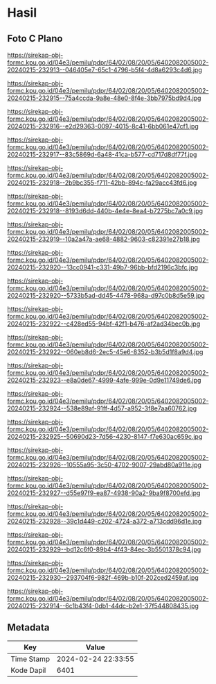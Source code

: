 # Hasil

## Foto C Plano

https://sirekap-obj-formc.kpu.go.id/04e3/pemilu/pdpr/64/02/08/20/05/6402082005002-20240215-232913--046405e7-65c1-4796-b5f4-4d8a6293c4d6.jpg

https://sirekap-obj-formc.kpu.go.id/04e3/pemilu/pdpr/64/02/08/20/05/6402082005002-20240215-232915--75a4ccda-9a8e-48e0-8f4e-3bb7975bd9d4.jpg

https://sirekap-obj-formc.kpu.go.id/04e3/pemilu/pdpr/64/02/08/20/05/6402082005002-20240215-232916--e2d29363-0097-4015-8c41-6bb061e47cf1.jpg

https://sirekap-obj-formc.kpu.go.id/04e3/pemilu/pdpr/64/02/08/20/05/6402082005002-20240215-232917--83c5869d-6a48-41ca-b577-cd717d8df77f.jpg

https://sirekap-obj-formc.kpu.go.id/04e3/pemilu/pdpr/64/02/08/20/05/6402082005002-20240215-232918--2b9bc355-f711-42bb-894c-fa29acc43fd6.jpg

https://sirekap-obj-formc.kpu.go.id/04e3/pemilu/pdpr/64/02/08/20/05/6402082005002-20240215-232918--8193d6dd-440b-4e4e-8ea4-b7275bc7a0c9.jpg

https://sirekap-obj-formc.kpu.go.id/04e3/pemilu/pdpr/64/02/08/20/05/6402082005002-20240215-232919--10a2a47a-ae68-4882-9603-c82391e27b18.jpg

https://sirekap-obj-formc.kpu.go.id/04e3/pemilu/pdpr/64/02/08/20/05/6402082005002-20240215-232920--13cc0941-c331-49b7-96bb-bfd2196c3bfc.jpg

https://sirekap-obj-formc.kpu.go.id/04e3/pemilu/pdpr/64/02/08/20/05/6402082005002-20240215-232920--5733b5ad-dd45-4478-968a-d97c0b8d5e59.jpg

https://sirekap-obj-formc.kpu.go.id/04e3/pemilu/pdpr/64/02/08/20/05/6402082005002-20240215-232922--c428ed55-94bf-42f1-b476-af2ad34bec0b.jpg

https://sirekap-obj-formc.kpu.go.id/04e3/pemilu/pdpr/64/02/08/20/05/6402082005002-20240215-232922--060eb8d6-2ec5-45e6-8352-b3b5d1f8a9d4.jpg

https://sirekap-obj-formc.kpu.go.id/04e3/pemilu/pdpr/64/02/08/20/05/6402082005002-20240215-232923--e8a0de67-4999-4afe-999e-0d9e11749de6.jpg

https://sirekap-obj-formc.kpu.go.id/04e3/pemilu/pdpr/64/02/08/20/05/6402082005002-20240215-232924--538e89af-91ff-4d57-a952-3f8e7aa60762.jpg

https://sirekap-obj-formc.kpu.go.id/04e3/pemilu/pdpr/64/02/08/20/05/6402082005002-20240215-232925--50690d23-7d56-4230-8147-f7e630ac659c.jpg

https://sirekap-obj-formc.kpu.go.id/04e3/pemilu/pdpr/64/02/08/20/05/6402082005002-20240215-232926--10555a95-3c50-4702-9007-29abd80a911e.jpg

https://sirekap-obj-formc.kpu.go.id/04e3/pemilu/pdpr/64/02/08/20/05/6402082005002-20240215-232927--d55e97f9-ea87-4938-90a2-9ba9f8700efd.jpg

https://sirekap-obj-formc.kpu.go.id/04e3/pemilu/pdpr/64/02/08/20/05/6402082005002-20240215-232928--39c1d449-c202-4724-a372-a713cdd96d1e.jpg

https://sirekap-obj-formc.kpu.go.id/04e3/pemilu/pdpr/64/02/08/20/05/6402082005002-20240215-232929--bd12c6f0-89b4-4f43-84ec-3b5501378c94.jpg

https://sirekap-obj-formc.kpu.go.id/04e3/pemilu/pdpr/64/02/08/20/05/6402082005002-20240215-232930--293704f6-982f-469b-b10f-202ced2459af.jpg

https://sirekap-obj-formc.kpu.go.id/04e3/pemilu/pdpr/64/02/08/20/05/6402082005002-20240215-232914--6c1b43f4-0db1-44dc-b2e1-37f544808435.jpg


## Metadata

| Key        | Value               |
| ---------- | ------------------- |
| Time Stamp | 2024-02-24 22:33:55 |
| Kode Dapil | 6401                |



